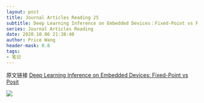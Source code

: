 ```yaml
---
layout: post
title: Journal Articles Reading 25
subtitle: Deep Learning Inference on Embedded Devices：Fixed-Point vs Posit
series: Journal Articles Reading
date: 2020.10.06 21:38:40
author: Price Wang
header-mask: 0.8
tags:
- 笔记
---
```


原文链接 [Deep Learning Inference on Embedded Devices: Fixed-Point vs Posit](https://ieeexplore.ieee.org/document/8524018)

<img class="post_img" src="{{ site.baseurl }}/img/post/{{ page.series }}/{{ page.title }}.png">
